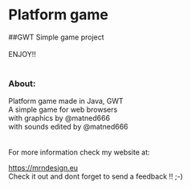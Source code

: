 # Platform game
##GWT
Simple game project<br>
<br>
ENJOY!!<br>
<br>
### About:
Platform game made in Java, GWT  <br>
A simple game for web browsers <br>
with graphics by @matned666 <br>
with sounds edited by @matned666 <br>
<br>
<br>
For more information check my website at:
<html><a href="https://mrndesign.eu/">https://mrndesign.eu</a></html>
<br>
Check it out and dont forget to send a feedback !! ;-)
